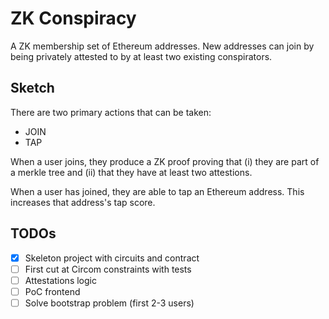 # ZK Conspiracy

A ZK membership set of Ethereum addresses. New addresses can join by being privately attested to by at least two existing conspirators.

## Sketch

There are two primary actions that can be taken:

- JOIN
- TAP

When a user joins, they produce a ZK proof proving that (i) they are part of a
merkle tree and (ii) that they have at least two attestions.

When a user has joined, they are able to tap an Ethereum address. This increases
that address's tap score.

## TODOs

- [x] Skeleton project with circuits and contract
- [ ] First cut at Circom constraints with tests
- [ ] Attestations logic
- [ ] PoC frontend
- [ ] Solve bootstrap problem (first 2-3 users)
